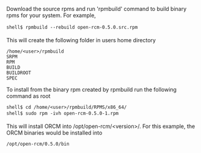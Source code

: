 Download the source rpms and run 'rpmbuild' command to build binary rpms for your system. For example,
```
shell$ rpmbuild --rebuild open-rcm-0.5.0.src.rpm
```
This will create the following folder in users home directory
```
/home/<user>/rpmbuild
SRPM
RPM
BUILD
BUILDROOT
SPEC
```
To install from the binary rpm created by rpmbuild run the following command as root
```
shell$ cd /home/<user>/rpmbuild/RPMS/x86_64/
shell$ sudo rpm -ivh open-rcm-0.5.0-1.rpm
```
This will install ORCM into /opt/open-rcm/&lt;version&gt;/.  For this example, the ORCM binaries would be installed into
```
/opt/open-rcm/0.5.0/bin
```

